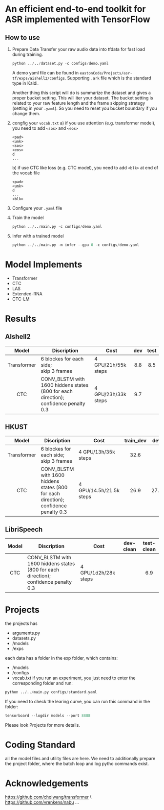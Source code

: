 # An efficient end-to-end toolkit for ASR implemented with TensorFlow

##  How to use
1. Prepare Data
    Transfer your raw audio data into tfdata for fast load during training.
    ```python
    python ../../dataset.py -c configs/demo.yaml
    ```
    A demo yaml file can be found in `eastonCode/Projects/asr-tf/exps/aishell2/configs`.
    Supporting `.ark` file which is the standard type in Kaldi.

    Another thing this script will do is summarize the dataset and gives a proper bucket setting. This will iter your dataset. The bucket setting is related to your raw feature length and the frame skipping strategy (setting in your `.yaml`). So you need to reset you bucket boundary if you change them.
2. congfig your `vocab.txt`
    a) if you use attention (e.g. transformer model), you need to add `<sos>` and `<eos>`
    ```
    <pad>
    <unk>
    <sos>
    <eos>
    d
    ...
    ```
    b) if use CTC like loss (e.g. CTC model), you need to add `<blk>` at end of the vocab file
    ```
    <pad>
    <unk>
    d
    ...
    <blk>
    ```
2. Configure your `.yaml` file
3. Train the model
    ```python
    python ../../main.py -c configs/demo.yaml
    ```
4. Infer with a trained model
    ```python
    python ../../main.py -m infer --gpu 0 -c configs/demo.yaml
    ```
# Model Implements
- Transformer
- CTC
- LAS
- Extended-RNA
- CTC-LM

# Results
## AIshell2
|Model| Discription | Cost | dev | test |
|:-----:|-------------|---|:-----:| :-----: |
| Transformer  |  6 blockes for each side; <br> skip 3 frames | 4 GPU/21h/55k steps| 8.8 | 8.5 |
|CTC   | CONV_BLSTM with 1600 hiddens states (800 for each direction); <br> confidence penalty 0.3 | 4 GPU/23h/33k steps |9.7  | |

## HKUST
|Model| Discription | Cost | train_dev | dev |
|:-----:|-------------|---|:-----:| :-----: |
| Transformer  |  6 blockes for each side; <br> skip 3 frames | 4 GPU/13h/35k steps| 32.6 | |
|CTC   | CONV_BLSTM with 1600 hiddens states (800 for each direction); <br> confidence penalty 0.3 | 4 GPU/14.5h/21.5k steps | 26.9  | 27.8 |

## LibriSpeech
|Model| Discription | Cost | dev-clean | test-clean |
|:-----:|-------------|---|:-----:| :-----: |
|CTC   | CONV_BLSTM with 1600 hiddens states (800 for each direction); <br> confidence penalty 0.3 | 4 GPU/1d2h/28k steps |  | 6.9 |


# Projects

the projects has
- arguments.py
- datasets.py
- /models
- /exps

each data has a folder in the exp folder, which contains:
- /models
- /configs
- vocab.txt
if you run an experiment, you just need to enter the corresponding folder and run:
```python
python ../../main.py configs/standard.yaml
```
If you need to check the learing curve, you can run this command in the folder:
```python
tensorboard --logdir models --port 8888
```

Please look Projects for more details.

# Coding Standard
all the model files and utility files are here. We need to additionally prepare the project folder, where the batch loop and log pytho commands exist.

# Acknowledgements
https://github.com/chqiwang/transformer \\
https://github.com/vrenkens/nabu
...
